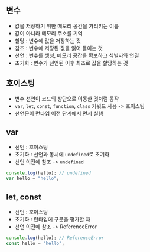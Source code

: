 ## 변수

- 값을 저장하기 위한 메모리 공간을 가리키는 이름
- 값이 아니라 메모리 주소를 기억
- 할당 : 변수에 값을 저장하는 것
- 참조 : 변수에 저장된 값을 읽어 들이는 것
- 선언 : 변수를 생성, 메모리 공간을 확보하고 식별자와 연결
- 초기화 : 변수가 선언된 이후 최초로 값을 할당하는 것

## 호이스팅

- 변수 선언이 코드의 상단으로 이동한 것처럼 동작
- `var`, `let`, `const`, `function`, `class` 키워드 사용 -> 호이스팅
- 선언문이 런타임 이전 단계에서 먼저 실행

## var

- 선언 : 호이스팅
- 초기화 : 선언과 동시에 `undefined`로 초기화
- 선언 이전에 참조 -> `undefined`

```javascript
console.log(hello); // undefined
var hello = "hello";
```

## let, const

- 선언 : 호이스팅
- 초기화 : 런타임에 구문을 평가할 때
- 선언 이전에 참조 -> ReferenceError

```javascript
console.log(hello); // ReferenceError
const hello = "hello";
```
